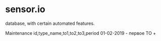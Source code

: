 # sensor.io
 database, with certain automated features.


Maintenance
id,type_name,to1,to2,to3,period
  01-02-2019 - первое ТО +
